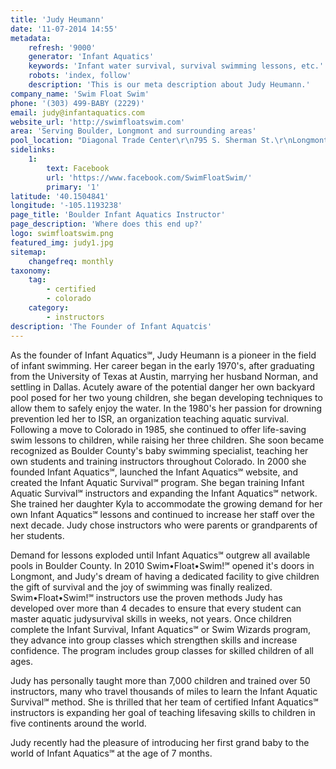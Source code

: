 ```yaml
---
title: 'Judy Heumann'
date: '11-07-2014 14:55'
metadata:
    refresh: '9000'
    generator: 'Infant Aquatics'
    keywords: 'Infant water survival, survival swimming lessons, etc.'
    robots: 'index, follow'
    description: 'This is our meta description about Judy Heumann.'
company_name: 'Swim Float Swim'
phone: '(303) 499-BABY (2229)'
email: judy@infantaquatics.com
website_url: 'http://swimfloatswim.com'
area: 'Serving Boulder, Longmont and surrounding areas'
pool_location: "Diagonal Trade Center\r\n795 S. Sherman St.\r\nLongmont, CO 80501"
sidelinks:
    1:
        text: Facebook
        url: 'https://www.facebook.com/SwimFloatSwim/'
        primary: '1'
latitude: '40.1504841'
longitude: '-105.1193238'
page_title: 'Boulder Infant Aquatics Instructor'
page_description: 'Where does this end up?'
logo: swimfloatswim.png
featured_img: judy1.jpg
sitemap:
    changefreq: monthly
taxonomy:
    tag:
        - certified
        - colorado
    category:
        - instructors
description: 'The Founder of Infant Aquatcis'
---
```


As the founder of Infant Aquatics℠, Judy Heumann is a pioneer in the field of infant swimming. Her career began in the early 1970's, after graduating from the University of Texas at Austin, marrying her husband Norman, and settling in Dallas. Acutely aware of the potential danger her own backyard pool posed for her two young children, she began developing techniques to allow them to safely enjoy the water. In the 1980's her passion for drowning prevention led her to ISR, an organization teaching aquatic survival. Following a move to Colorado in 1985, she continued to offer life-saving swim lessons to children, while raising her three children. She soon became recognized as Boulder County's baby swimming specialist, teaching her own students and training instructors throughout Colorado. In 2000 she founded Infant Aquatics℠, launched the Infant Aquatics℠ website, and created the Infant Aquatic Survival℠ program. She began training Infant Aquatic Survival℠ instructors and expanding the Infant Aquatics℠ network. She trained her daughter Kyla to accommodate the growing demand for her own Infant Aquatics℠ lessons and continued to increase her staff over the next decade. Judy chose instructors who were parents or grandparents of her students.

Demand for lessons exploded until Infant Aquatics℠ outgrew all available pools in Boulder County. In 2010 Swim•Float•Swim!℠ opened it's doors in Longmont, and Judy's dream of having a dedicated facility to give children the gift of survival and the joy of swimming was finally realized. Swim•Float•Swim!℠ instructors use the proven methods Judy has developed over more than 4 decades to ensure that every student can master aquatic judysurvival skills in weeks, not years. Once children complete the Infant Survival, Infant Aquatics℠ or Swim Wizards program, they advance into group classes which strengthen skills and increase confidence. The program includes group classes for skilled children of all ages.

Judy has personally taught more than 7,000 children and trained over 50 instructors, many who travel thousands of miles to learn the Infant Aquatic Survival℠ method. She is thrilled that her team of certified Infant Aquatics℠ instructors is expanding her goal of teaching lifesaving skills to children in five continents around the world.

Judy recently had the pleasure of introducing her first grand baby to the world of Infant Aquatics℠ at the age of 7 months.
